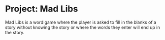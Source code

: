 # Project: Mad Libs

Mad Libs is a word game where the player is asked to fill in the blanks of a story without knowing the story or where the words they enter will end up in the story.

